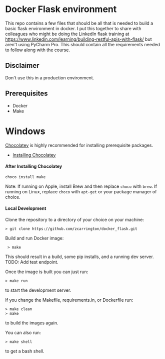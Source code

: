 # Docker Flask environment

This repo contains a few files that should be all that is needed to build a basic flask environment in docker. I put this together to share with colleagues who might be doing the LinkedIn flask training at https://www.linkedin.com/learning/building-restful-apis-with-flask/ but aren't using PyCharm Pro. This should contain all the requirements needed to follow along with the course. 

## Disclaimer
Don't use this in a production environment.

## Prerequisites
- Docker
- Make

# Windows

[Chocolatey](https://chocolatey.org/) is highly recommended for installing prerequisite packages.

- [Installing Chocolatey](https://chocolatey.org/docs/installation)

#### After Installing Chocolatey
```
choco install make
```

Note: If running on Apple, install Brew and then replace `choco` with `brew`. If running on Linux, replace `choco` with `apt-get` or your package manager of choice.

#### Local Development

Clone the repository to a directory of your choice on your machine:

```
> git clone https://github.com/zcarrington/docker_flask.git
```

Build and run Docker image:
 ```
  > make
```
This should result in a build, some pip installs, and a running dev server. 
TODO: Add test endpoint.

Once the image is built you can just run:
```
> make run
```
to start the development server. 

If you change the Makefile, requirements.in, or Dockerfile run:
```
> make clean
> make
```
to build the images again. 

You can also run:
```
> make shell
```
to get a bash shell. 